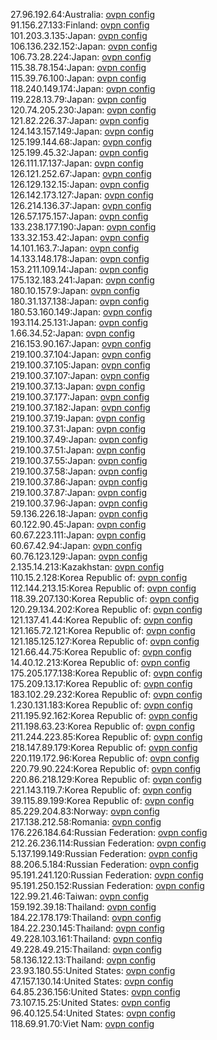 27.96.192.64:Australia: [ovpn config](vpn/27_96_192_64.ovpn)  
91.156.27.133:Finland: [ovpn config](vpn/91_156_27_133.ovpn)  
101.203.3.135:Japan: [ovpn config](vpn/101_203_3_135.ovpn)  
106.136.232.152:Japan: [ovpn config](vpn/106_136_232_152.ovpn)  
106.73.28.224:Japan: [ovpn config](vpn/106_73_28_224.ovpn)  
115.38.78.154:Japan: [ovpn config](vpn/115_38_78_154.ovpn)  
115.39.76.100:Japan: [ovpn config](vpn/115_39_76_100.ovpn)  
118.240.149.174:Japan: [ovpn config](vpn/118_240_149_174.ovpn)  
119.228.13.79:Japan: [ovpn config](vpn/119_228_13_79.ovpn)  
120.74.205.230:Japan: [ovpn config](vpn/120_74_205_230.ovpn)  
121.82.226.37:Japan: [ovpn config](vpn/121_82_226_37.ovpn)  
124.143.157.149:Japan: [ovpn config](vpn/124_143_157_149.ovpn)  
125.199.144.68:Japan: [ovpn config](vpn/125_199_144_68.ovpn)  
125.199.45.32:Japan: [ovpn config](vpn/125_199_45_32.ovpn)  
126.111.17.137:Japan: [ovpn config](vpn/126_111_17_137.ovpn)  
126.121.252.67:Japan: [ovpn config](vpn/126_121_252_67.ovpn)  
126.129.132.15:Japan: [ovpn config](vpn/126_129_132_15.ovpn)  
126.142.173.127:Japan: [ovpn config](vpn/126_142_173_127.ovpn)  
126.214.136.37:Japan: [ovpn config](vpn/126_214_136_37.ovpn)  
126.57.175.157:Japan: [ovpn config](vpn/126_57_175_157.ovpn)  
133.238.177.190:Japan: [ovpn config](vpn/133_238_177_190.ovpn)  
133.32.153.42:Japan: [ovpn config](vpn/133_32_153_42.ovpn)  
14.101.163.7:Japan: [ovpn config](vpn/14_101_163_7.ovpn)  
14.133.148.178:Japan: [ovpn config](vpn/14_133_148_178.ovpn)  
153.211.109.14:Japan: [ovpn config](vpn/153_211_109_14.ovpn)  
175.132.183.241:Japan: [ovpn config](vpn/175_132_183_241.ovpn)  
180.10.157.9:Japan: [ovpn config](vpn/180_10_157_9.ovpn)  
180.31.137.138:Japan: [ovpn config](vpn/180_31_137_138.ovpn)  
180.53.160.149:Japan: [ovpn config](vpn/180_53_160_149.ovpn)  
193.114.25.131:Japan: [ovpn config](vpn/193_114_25_131.ovpn)  
1.66.34.52:Japan: [ovpn config](vpn/1_66_34_52.ovpn)  
216.153.90.167:Japan: [ovpn config](vpn/216_153_90_167.ovpn)  
219.100.37.104:Japan: [ovpn config](vpn/219_100_37_104.ovpn)  
219.100.37.105:Japan: [ovpn config](vpn/219_100_37_105.ovpn)  
219.100.37.107:Japan: [ovpn config](vpn/219_100_37_107.ovpn)  
219.100.37.13:Japan: [ovpn config](vpn/219_100_37_13.ovpn)  
219.100.37.177:Japan: [ovpn config](vpn/219_100_37_177.ovpn)  
219.100.37.182:Japan: [ovpn config](vpn/219_100_37_182.ovpn)  
219.100.37.19:Japan: [ovpn config](vpn/219_100_37_19.ovpn)  
219.100.37.31:Japan: [ovpn config](vpn/219_100_37_31.ovpn)  
219.100.37.49:Japan: [ovpn config](vpn/219_100_37_49.ovpn)  
219.100.37.51:Japan: [ovpn config](vpn/219_100_37_51.ovpn)  
219.100.37.55:Japan: [ovpn config](vpn/219_100_37_55.ovpn)  
219.100.37.58:Japan: [ovpn config](vpn/219_100_37_58.ovpn)  
219.100.37.86:Japan: [ovpn config](vpn/219_100_37_86.ovpn)  
219.100.37.87:Japan: [ovpn config](vpn/219_100_37_87.ovpn)  
219.100.37.96:Japan: [ovpn config](vpn/219_100_37_96.ovpn)  
59.136.226.18:Japan: [ovpn config](vpn/59_136_226_18.ovpn)  
60.122.90.45:Japan: [ovpn config](vpn/60_122_90_45.ovpn)  
60.67.223.111:Japan: [ovpn config](vpn/60_67_223_111.ovpn)  
60.67.42.94:Japan: [ovpn config](vpn/60_67_42_94.ovpn)  
60.76.123.129:Japan: [ovpn config](vpn/60_76_123_129.ovpn)  
2.135.14.213:Kazakhstan: [ovpn config](vpn/2_135_14_213.ovpn)  
110.15.2.128:Korea Republic of: [ovpn config](vpn/110_15_2_128.ovpn)  
112.144.213.15:Korea Republic of: [ovpn config](vpn/112_144_213_15.ovpn)  
118.39.207.130:Korea Republic of: [ovpn config](vpn/118_39_207_130.ovpn)  
120.29.134.202:Korea Republic of: [ovpn config](vpn/120_29_134_202.ovpn)  
121.137.41.44:Korea Republic of: [ovpn config](vpn/121_137_41_44.ovpn)  
121.165.72.121:Korea Republic of: [ovpn config](vpn/121_165_72_121.ovpn)  
121.185.125.127:Korea Republic of: [ovpn config](vpn/121_185_125_127.ovpn)  
121.66.44.75:Korea Republic of: [ovpn config](vpn/121_66_44_75.ovpn)  
14.40.12.213:Korea Republic of: [ovpn config](vpn/14_40_12_213.ovpn)  
175.205.177.138:Korea Republic of: [ovpn config](vpn/175_205_177_138.ovpn)  
175.209.13.17:Korea Republic of: [ovpn config](vpn/175_209_13_17.ovpn)  
183.102.29.232:Korea Republic of: [ovpn config](vpn/183_102_29_232.ovpn)  
1.230.131.183:Korea Republic of: [ovpn config](vpn/1_230_131_183.ovpn)  
211.195.92.162:Korea Republic of: [ovpn config](vpn/211_195_92_162.ovpn)  
211.198.63.23:Korea Republic of: [ovpn config](vpn/211_198_63_23.ovpn)  
211.244.223.85:Korea Republic of: [ovpn config](vpn/211_244_223_85.ovpn)  
218.147.89.179:Korea Republic of: [ovpn config](vpn/218_147_89_179.ovpn)  
220.119.172.96:Korea Republic of: [ovpn config](vpn/220_119_172_96.ovpn)  
220.79.90.224:Korea Republic of: [ovpn config](vpn/220_79_90_224.ovpn)  
220.86.218.129:Korea Republic of: [ovpn config](vpn/220_86_218_129.ovpn)  
221.143.119.7:Korea Republic of: [ovpn config](vpn/221_143_119_7.ovpn)  
39.115.89.199:Korea Republic of: [ovpn config](vpn/39_115_89_199.ovpn)  
85.229.204.83:Norway: [ovpn config](vpn/85_229_204_83.ovpn)  
217.138.212.58:Romania: [ovpn config](vpn/217_138_212_58.ovpn)  
176.226.184.64:Russian Federation: [ovpn config](vpn/176_226_184_64.ovpn)  
212.26.236.114:Russian Federation: [ovpn config](vpn/212_26_236_114.ovpn)  
5.137.199.149:Russian Federation: [ovpn config](vpn/5_137_199_149.ovpn)  
88.206.5.184:Russian Federation: [ovpn config](vpn/88_206_5_184.ovpn)  
95.191.241.120:Russian Federation: [ovpn config](vpn/95_191_241_120.ovpn)  
95.191.250.152:Russian Federation: [ovpn config](vpn/95_191_250_152.ovpn)  
122.99.21.46:Taiwan: [ovpn config](vpn/122_99_21_46.ovpn)  
159.192.39.18:Thailand: [ovpn config](vpn/159_192_39_18.ovpn)  
184.22.178.179:Thailand: [ovpn config](vpn/184_22_178_179.ovpn)  
184.22.230.145:Thailand: [ovpn config](vpn/184_22_230_145.ovpn)  
49.228.103.161:Thailand: [ovpn config](vpn/49_228_103_161.ovpn)  
49.228.49.215:Thailand: [ovpn config](vpn/49_228_49_215.ovpn)  
58.136.122.13:Thailand: [ovpn config](vpn/58_136_122_13.ovpn)  
23.93.180.55:United States: [ovpn config](vpn/23_93_180_55.ovpn)  
47.157.130.14:United States: [ovpn config](vpn/47_157_130_14.ovpn)  
64.85.236.156:United States: [ovpn config](vpn/64_85_236_156.ovpn)  
73.107.15.25:United States: [ovpn config](vpn/73_107_15_25.ovpn)  
96.40.125.54:United States: [ovpn config](vpn/96_40_125_54.ovpn)  
118.69.91.70:Viet Nam: [ovpn config](vpn/118_69_91_70.ovpn)  
